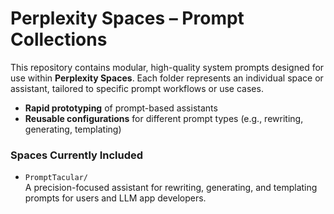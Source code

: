 # Perplexity Spaces – Prompt Collections

This repository contains modular, high-quality system prompts designed for use within **Perplexity Spaces**. Each folder represents an individual space or assistant, tailored to specific prompt workflows or use cases.

- **Rapid prototyping** of prompt-based assistants
- **Reusable configurations** for different prompt types (e.g., rewriting, generating, templating)

### Spaces Currently Included

- `PromptTacular/`  
  A precision-focused assistant for rewriting, generating, and templating prompts for users and LLM app developers.
